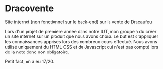 # Dracovente
Site internet (non fonctionnel sur le back-end) sur la vente de Dracaufeu

Lors d'un projet de première année dans notre IUT, mon groupe a du créer un site internet sur un produit que nous avons choisi. Le but est d'appliquer les connaissances apprises lors des nombreux cours effectué. Nous avons utilisé uniquement du HTML CSS et du Javascript qui n'est pas compté lors de la note donc non obligatoire.

Petit fact, on a eu 17/20.
